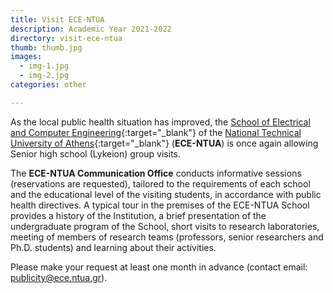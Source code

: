 ```yaml
---
title: Visit ECE-NTUA
description: Academic Year 2021-2022
directory: visit-ece-ntua
thumb: thumb.jpg
images:
  - img-1.jpg
  - img-2.jpg
categories: other

---
```

As the local public health situation has improved, the [School of Electrical and Computer Engineering](https://www.ece.ntua.gr/gr){:target="_blank"} of the [National Technical University of Athens](https://www.ntua.gr/el/){:target="_blank"} (**ECE-NTUA**) is once again allowing Senior high school (Lykeion) group visits.

The **ECE-NTUA Communication Office** conducts informative sessions (reservations are requested), tailored to the requirements of each school and the educational level of the visiting students, in accordance with public health directives. A typical tour in the premises of the ECE-NTUA School provides a history of the Institution, a brief presentation of the undergraduate program of the School, short visits to research laboratories, meeting of members of research teams (professors, senior researchers and Ph.D. students) and learning about their activities.

Please make your request at least one month in advance (contact email: [publicity@ece.ntua.gr](mailto:publicity@ece.ntua.gr)).
